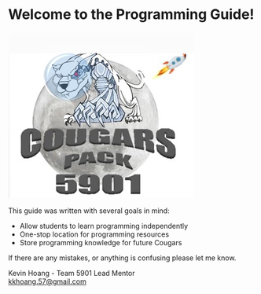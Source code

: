 # Welcome to the Programming Guide!

![](img/Logo.JPG)

This guide was written with several goals in mind:   

* Allow students to learn programming independently
* One-stop location for programming resources
* Store programming knowledge for future Cougars

If there are any mistakes, or anything is confusing please let me know.   

Kevin Hoang - Team 5901 Lead Mentor    
kkhoang.57@gmail.com   

